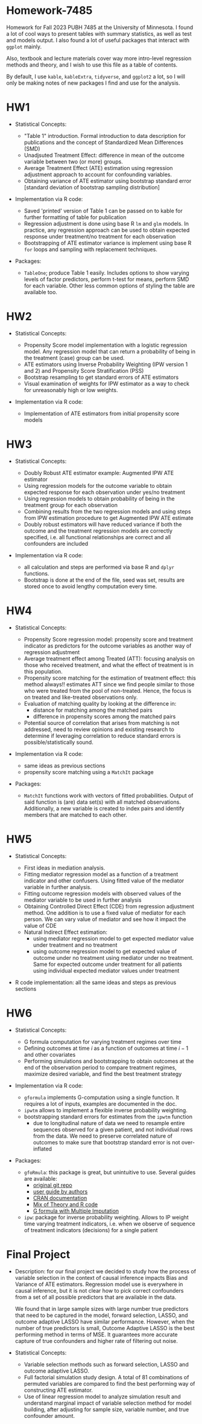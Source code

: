 # Homework-7485

Homework for Fall 2023 PUBH 7485 at the University of Minnesota. I found a lot of cool ways to present tables with summary statistics, as well as test and models output. I also 
found a lot of useful packages that interact with `ggplot` mainly. 

Also, textbook and lecture materials cover way more intro-level regression methods and theory, and I wish to use this file as a table of  contents. 

By default, I use `kable`, `kableExtra`, `tidyverse`, and `ggplot2` a lot, so I will only be making notes of new packages 
I find and use for the analysis. 

# HW1

* Statistical Concepts: 
  + "Table 1" introduction. Formal introduction to data description for publications and the concept of Standardized Mean Differences (SMD)
  + Unadjsuted Treatment Effect: difference in mean of the outcome variable between two (or more) groups. 
  + Average Treatment Effect (ATE) estimation using regression adjustment approach to account for confounding variables. 
  + Obtaining variance of ATE estimator using bootstrap standard error [standard deviation of bootstrap sampling distribution]
  
* Implementation via R code: 
  + Saved 'printed' version of Table 1 can be passed on to kable for further formatting of table for publication 
  + Regression adjustment is done using base R `lm` and `glm` models. In practice, any regression approach can be used to 
    obtain expected response under treatment/no treatment for each observation 
  + Bootstrapping of ATE estimator variance is implement using base R `for` loops and sampling with replacement techniques. 
  
* Packages: 
  + `TableOne`; produce Table 1 easily. Includes options to show varying levels of factor predictors, perform t-test for means, 
    perform SMD for each variable. Other less common options of styling the table are available too. 
  
# HW2

* Statistical Concepts: 
  + Propensity Score model implementation with a logistic regression model. Any regression model that can return a probability of     being in the treatment (case) group can be used. 
  + ATE estimators using Inverse Probability Weighting (IPW version 1 and 2) and Propensity Score Stratification (PSS)
  + Bootstrap resampling to get standard errors of ATE estimators 
  + Visual examination of weights for IPW estimator as a way to check for unreasonably high or low weights. 
  
* Implementation via R code: 
  + Implementation of ATE estimators from initial propensity score models
  
# HW3

* Statistical Concepts: 
  + Doubly Robust ATE estimator example: Augmented IPW ATE estimator 
  + Using regression models for the outcome variable to obtain expected response for each observation under yes/no treatment 
  + Using regression models to obtain probability of being in the treatment group for each observation 
  + Combining results from the two regression models and using steps from IPW estimation procedure to get Augmented IPW ATE estimate
  + Doubly robust estimators will have reduced variance if both the outcome and the treatment regression models are
    correctly specified, i.e. all functional relationships are correct and all confounders are included
  
* Implementation via R code: 
  + all calculation and steps are performed via base R and `dplyr` functions. 
  + Bootstrap is done at the end of the file, seed was set, results are stored once to avoid lengthy computation every time. 
  
# HW4

* Statistical Concepts: 
  + Propensity Score regression model: propensity score and treatment indicator as predictors for the outcome variables as 
    another way of regression adjustment 
  + Average treatment effect among Treated (ATT): focusing analysis on those who received treatment, and what the effect of 
    treatment is in this population. 
  + Propensity score matching for the estimation of treatment effect: this method always!! estimates ATT since we find 
    people similar to those who were treated from the pool of non-treated. Hence, the focus is on treated and like-treated 
    observations only. 
  + Evaluation of matching quality by looking at the difference in: 
    - distance for matching among the matched pairs 
    - difference in propensity scores among the matched pairs 
  + Potential source of correlation that arises from matching is not addressed, need to review opinions and existing research to 
    determine if leveraging correlation to reduce standard errors is possible/statistically sound. 
  
* Implementation via R code: 
  + same ideas as previous sections 
  + propensity score matching using a `MatchIt` package
  
* Packages: 
  + `MatchIt` functions work with vectors of fitted probabilities. Output of said function is (are) data set(s) with 
    all matched observations. Additionally, a new variable is created to index pairs and identify members that are matched to each other. 
  
# HW5

* Statistical Concepts: 
  + First ideas in mediation analysis. 
  + Fitting mediator regression model as a function of a treatment indicator and other confusers. Using fitted value of the 
    mediator variable in further analysis. 
  + Fitting outcome regression models with observed values of the mediator variable to be used in further analysis 
  + Obtaining Controlled Direct Effect (CDE) from regression adjustment method. One addition is to use a fixed value of mediator 
    for each person. We can vary value of mediator and see how it impact the value of CDE 
  + Natural Indirect Effect estimation: 
    - using mediator regression model to get expected mediator value under treatment and no treatment 
    - using outcome regression model to get expected value of outcome under no treatment using mediator under no treatment. 
      Same for expected outcome under treatment for all patients using individual expected mediator values under treatment 

* R code implementation: all the same ideas and steps as previous sections 
  
# HW6

* Statistical Concepts: 
  + G formula computation for varying treatment regimes over time 
  + Defining outcomes at time $i$ as a function of outcomes at time $i-1$ and other covariates 
  + Performing simulations and bootstrapping to obtain outcomes at the end of the observation period to compare treatment regimes, maximize desired variable, and find the best treatment strategy 
  
* Implementation via R code: 
  + `gformula` implements G-computation using a single function. It requires a lot of inputs, examples are documented in the doc. 
  + `ipwtm` allows to implement a flexible inverse probability weighting. 
  + bootstrapping standard errors for estimates from the `ipwtm` function 
    - due to longitudinal nature of data we need to resample entire sequences observed for a given patient, and not individual 
      rows from the data. We need to preserve correlated nature of outcomes to make sure that bootstrap standard error is not 
      over-inflated 
      
* Packages: 
  + `gfoRmula`: this package is great, but unintuitive to use. Several guides are available: 
    - [original git repo](https://github.com/CausalInference/gfoRmula)
    - [user guide by authors](https://www.cell.com/patterns/fulltext/S2666-3899(20)30008-8)
    - [CRAN documentation](https://cran.r-project.org/web/packages/gfoRmula/gfoRmula.pdf)
    - [Mix of Theory and R code](https://christopherbboyer.com/files/teaching/lab3_parametric_g_formula.pdf)
    - [G formula with Multiple Imputation](https://thestatsgeek.com/2023/01/31/g-formula-for-causal-inference-via-multiple-imputation/)
  + `ipw`: package for inverse probability weighting. Allows to IP weight time varying treatment indicators, i.e. when we 
    observe of sequence of treatment indicators (decisions) for a single patient 
    
# Final Project

* Description: for our final project we decided to study how the process of variable selection in the context of causal inference 
  impacts Bias and Variance of ATE estimators. Regression model use is everywhere in causal inference, but it is not 
  clear how to pick correct confounders from a set of all possible predictors that are available in the data. 
  
  We found that in large sample sizes with large number true predictors that need to be captured in the model, forward selection, LASSO, and outcome adaptive LASSO have similar performance. However, when the number of true predictors is small, Outcome Adaptive LASSO is the best performing method in terms of MSE. It guarantees more accurate capture of true confounders and higher rate of filtering out noise. 

* Statistical Concepts: 
  + Variable selection methods such as forward selection, LASSO and outcome adaptive LASSO. 
  + Full factorial simulation study design. A total of 81 combinations of permuted variables are compared to find the best 
    performing way of constructing ATE estimator. 
  + Use of linear regression model to analyze simulation result and understand marginal impact of variable selection method for 
    model building, after adjusting for sample size, variable number, and true confounder amount. 
  
  
